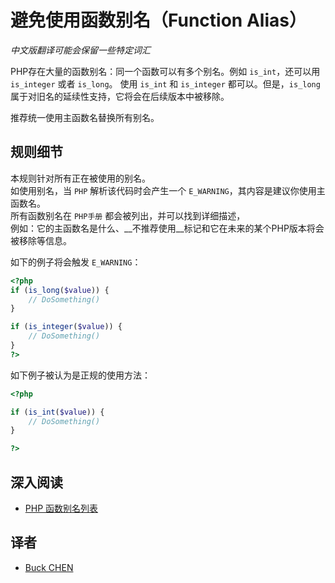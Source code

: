 <!-- PHP Manual -->
# 避免使用函数别名（Function Alias）

_中文版翻译可能会保留一些特定词汇_

PHP存在大量的函数别名：同一个函数可以有多个别名。例如 `is_int`，还可以用 `is_integer` 或者 `is_long`。
使用 `is_int` 和 `is_integer` 都可以。但是，`is_long` 属于对旧名的延续性支持，它将会在后续版本中被移除。

推荐统一使用主函数名替换所有别名。


## 规则细节

本规则针对所有正在被使用的别名。  
如使用别名，当 `PHP` 解析该代码时会产生一个 `E_WARNING`，其内容是建议你使用主函数名。  
所有函数别名在 `PHP手册` 都会被列出，并可以找到详细描述，  
例如：它的主函数名是什么、__不推荐使用__标记和它在未来的某个PHP版本将会被移除等信息。


如下的例子将会触发 `E_WARNING`：

```php
<?php
if (is_long($value)) {
	// DoSomething()
}

if (is_integer($value)) {
	// DoSomething()
}
?>
```


如下例子被认为是正规的使用方法：

```php
<?php

if (is_int($value)) {
	// DoSomething()
}

?>
```

<!--
## When Not To Use It

-->

## 深入阅读

* [PHP 函数别名列表](http://php.net/manual/zh/aliases.php)


## 译者

* [Buck CHEN](https://github.com/cxbig)
